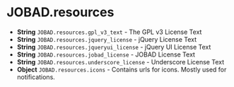 # JOBAD.resources

* **String** `JOBAD.resources.gpl_v3_text` - The GPL v3 License Text
* **String** `JOBAD.resources.jquery_license` - jQuery License Text
* **String** `JOBAD.resources.jqueryui_license` - jQuery UI License Text
* **String** `JOBAD.resources.jobad_license` - JOBAD License Text
* **String** `JOBAD.resources.underscore_license` - Underscore License Text
* **Object** `JOBAD.resources.icons` - Contains urls for icons. Mostly used for notifications. 